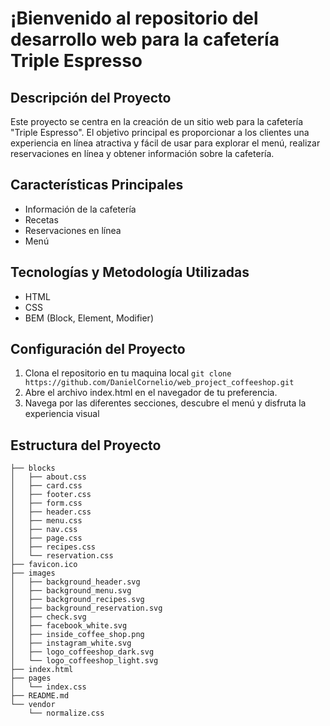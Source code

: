 # ¡Bienvenido al repositorio del desarrollo web para la cafetería Triple Espresso

## Descripción del Proyecto

Este proyecto se centra en la creación de un sitio web para la cafetería "Triple Espresso". El objetivo principal es proporcionar a los clientes una experiencia en línea atractiva y fácil de usar para explorar el menú, realizar reservaciones en línea y obtener información sobre la cafetería.

## Características Principales

* Información de la cafetería
* Recetas
* Reservaciones en línea
* Menú

## Tecnologías y Metodología Utilizadas
* HTML
* CSS
* BEM (Block, Element, Modifier)

## Configuración del Proyecto
1. Clona el repositorio en tu maquina local ```git clone https://github.com/DanielCornelio/web_project_coffeeshop.git```
2. Abre el archivo index.html en el navegador de tu preferencia.
3. Navega por las diferentes secciones, descubre el menú y disfruta la experiencia visual
   
## Estructura del Proyecto
```.
├── blocks
│   ├── about.css
│   ├── card.css
│   ├── footer.css
│   ├── form.css
│   ├── header.css
│   ├── menu.css
│   ├── nav.css
│   ├── page.css
│   ├── recipes.css
│   └── reservation.css
├── favicon.ico
├── images
│   ├── background_header.svg
│   ├── background_menu.svg
│   ├── background_recipes.svg
│   ├── background_reservation.svg
│   ├── check.svg
│   ├── facebook_white.svg
│   ├── inside_coffee_shop.png
│   ├── instagram_white.svg
│   ├── logo_coffeeshop_dark.svg
│   └── logo_coffeeshop_light.svg
├── index.html
├── pages
│   └── index.css
├── README.md
└── vendor
    └── normalize.css
```

